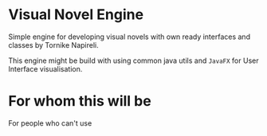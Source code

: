 # Visual Novel Engine

Simple engine for developing visual novels with own ready interfaces and classes by Tornike Napireli.

This engine might be build with using common java utils and `JavaFX` for User Interface visualisation.
 # For whom this will be
 For people who can't use